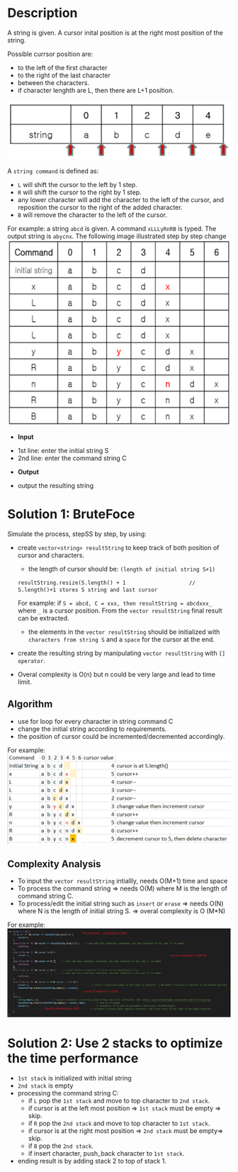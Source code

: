 # Description

A string is given. A cursor inital position is at the right most position of the string.

Possible currsor position are:
- to the left of the first character
- to the right of the last character
- between the characters.
- if character lenghth are L, then there are L+1 position.

![image info](./1.png)

A `string command` is defined as:
- `L` will shift the cursor to the left by 1 step.
- `R` will shift the cursor to the right by 1 step.
- any lower character will add the character to the left of the cursor, and reposition the cursor to the right of the added character.
- `B` will remove the character to the left of the cursor.

For example: a string `abcd` is given. A command `xLLLyRnRB` is typed. The output string is `abycnx`. The following image illustrated step by step change ![image info](./2.png)

* **Input**
- 1st line: enter the initial string S
- 2nd line: enter the command string C
* **Output**
- output the resulting string

# Solution 1: BruteFoce

Simulate the process, stepSS by step, by using:
- create `vector<string> resultString` to keep track of both position of cursor and characters.
  * the length of cursor should be: `(length of initial string S+1)`
  ```
  resultString.resize(S.length() + 1                    // S.length()+1 stores S string and last cursor
  ```
    For example: if `S = abcd, C = xxx, then resultString = abcdxxx_` where `_` is a cursor position. From the `vector resultString` final result can be extracted.

  * the elements in the `vector resultString` should be initialized with `characters from string S` and a `space` for the cursor at the end.
- create the resulting string by manipulating `vector resultString` with `[] operator`.
- Overal complexity is O(n) but n could be very large and lead to time limit.
## Algorithm
* use for loop for every character in string command C
* change the initial string according to requirements.
* the position of cursor could be incremented/decremented accordingly.

For example: ![image info](./3.png)

## Complexity Analysis
- To input the `vector resultString` intiallly, needs O(M+1) time and space
- To process the command string => needs O(M) where M is the length of command string C.
- To process/edit the initial string such as `insert` or `erase` => needs O(N) where N is the length of initial string S.
=> overal complexity is O (M*N)

For example: ![image info](./4.png)

# Solution 2: Use 2 stacks to optimize the time performance
* `1st stack` is initialized with initial string
* `2nd stack` is empty
* processing the command string C:
  - if `L` pop the `1st stack` and move to top character to `2nd stack`.
  - if cursor is at the left most position => `1st stack` must be empty => skip.
  - if `R` pop the `2nd stack` and move to top character to `1st stack`.
  - if cursor is at the right most position => `2nd stack` must be empty=> skip.
  - if `B` pop the `2nd stack`.
  - if insert character, push_back character to `1st stack`.
* ending result is by adding stack 2 to top of stack 1.
